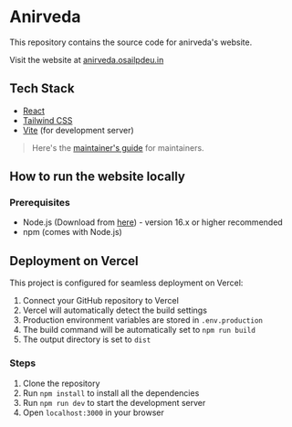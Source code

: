 # Anirveda

This repository contains the source code for anirveda's website.

Visit the website at [anirveda.osailpdeu.in](anirvedapdeu.in)

## Tech Stack

- [React](https://reactjs.org/)
- [Tailwind CSS](https://tailwindcss.com/)
- [Vite](https://vitejs.dev/) (for development server)

> Here's the [maintainer's guide](./Maintainers.md) for maintainers.

## How to run the website locally

### Prerequisites

- Node.js (Download from [here](https://nodejs.org/en/download/)) - version 16.x or higher recommended
- npm (comes with Node.js)

## Deployment on Vercel

This project is configured for seamless deployment on Vercel:

1. Connect your GitHub repository to Vercel
2. Vercel will automatically detect the build settings
3. Production environment variables are stored in `.env.production`
4. The build command will be automatically set to `npm run build`
5. The output directory is set to `dist`

### Steps

1. Clone the repository
2. Run `npm install` to install all the dependencies
3. Run `npm run dev` to start the development server
4. Open `localhost:3000` in your browser

